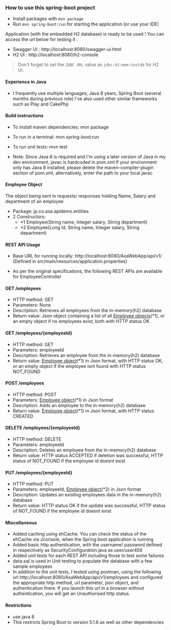 ### How to use this spring-boot project

- Install packages with `mvn package`
- Run `mvn spring-boot:run` for starting the application (or use your IDE)

Application (with the embedded H2 database) is ready to be used ! You can access the url below for testing it :

- Swagger UI : http://localhost:8080/swagger-ui.html
- H2 UI : http://localhost:8080/h2-console

> Don't forget to set the `JDBC URL` value as `jdbc:h2:mem:testdb` for H2 UI.

#### Experience in Java

- I frequently use multiple languages; Java 8 years, Spring Boot (several months during previous role)
I've also used other similar frameworks such as Play and CakePhp

#### Build instructions
- To install maven dependencies: mvn package
- To run in a terminal: mvn spring-boot:run
- To run unit tests: mvn test

- Note: Since Java 8 is required and I'm using a later version of Java in my dev environment, javac is hardcoded in pom.xml 
If your environment only has Java 8 installed, please delete the maven-compiler-plugin section of pom.xml,
alternatively, enter the path to your local javac

#### Employee Object

The object being sent in requests/ responses holding Name, Salary and department of an employee
- Package: jp.co.axa.apidemo.entities
- 2 Constructors:
  - *1 Employee(String name, Integer salary, String department)
  - *2 Employee(Long Id, String name, Integer salary, String department)


#### REST API Usage

- Base URL for running locally: http://localhost:8080/AxaWebApp/api/v1/
  (Defined in src/main/resources/application.properties)

- As per the original specifications, the following REST APIs are available for EmployeeController

#### GET /employees
- HTTP method: GET
- Parameters: None
- Description: Retrieves all employees from the in-memory(h2) database  
- Return value: Json object containing a list of all [Employee objects](#employee-object)(*1), 
or an empty object if no employees exist, both with HTTP status OK

#### GET /employees/{employeeId}
- HTTP method: GET
- Parameters: employeeId
- Description: Retrieves an employee from the in-memory(h2) database
- Return value: [Employee object](#employee-object)(*1) in Json format, with HTTP status OK, 
or an empty object if the employee isnt found with HTTP status NOT_FOUND

#### POST /employees
- HTTP method: POST
- Parameters: [Employee object](#employee-object)(*1) in Json format
- Description: Adds an employee to the in-memory(h2) database
- Return value: [Employee object](#employee-object)(*1) in Json format, with HTTP status CREATED

#### DELETE /employees/{employeeId}
- HTTP method: DELETE
- Parameters: employeeId
- Description: Deletes an employee from the in-memory(h2) database
- Return value: HTTP status ACCEPTED if deletion was successful, HTTP status of NOT_FOUND if the employee id doesnt exist 

#### PUT /employees/{employeeId}
- HTTP method: PUT
- Parameters: employeeId, [Employee object](#employee-object)(*2) in Json format
- Description: Updates an existing employees data in the in-memory(h2) database
- Return value: HTTP status OK if the update was successful, HTTP status of NOT_FOUND if the employee id doesnt exist 

#### Miscellaneous
- Added caching using ehCache. You can check the status of the ehCache via Jconsole, when the Spring boot application is running
- Added basic http authentication, with the username/ password defined in respectively as SecurityConfiguration.java as user/user456
- Added unit tests for each REST API including those to test some failures
- data.sql is used in Unit testing to populate the database with a few sample employees
- In addition to the unit tests, I tested using postman, using the following url
  http://localhost:8080/AxaWebApp/api/v1/employees
and configured the appropriate http method, url parameter, json object, and authentication there. If you launch this
url in a browser without authentication, you will get an Unauthorised http status.

#### Restrictions
- use java 8
- This restricts Spring Boot to version 5.1.6 as well as other dependencies 

